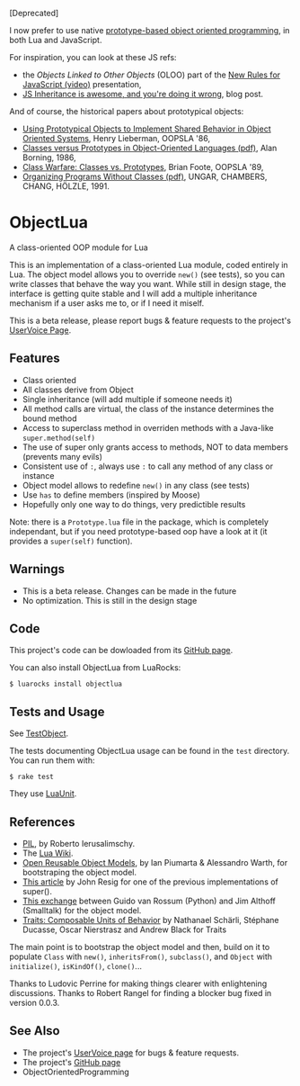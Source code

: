[Deprecated]

I now prefer to use native [prototype-based object oriented programming][pbp], in both Lua and JavaScript.

For inspiration, you can look at these JS refs:

- the _Objects Linked to Other Objects_ (OLOO) part of the [New Rules for JavaScript (video)][nrfjs] presentation,
- [JS Inheritance is awesome, and you're doing it wrong][ydiw], blog post.

And of course, the historical papers about prototypical objects:

- [Using Prototypical Objects to Implement Shared Behavior in Object Oriented Systems][upo], Henry Lieberman, OOPSLA '86,
- [Classes versus Prototypes in Object-Oriented Languages (pdf)][cvp], Alan Borning, 1986,
- [Class Warfare: Classes vs. Prototypes][cw], Brian Foote, OOPSLA '89,
- [Organizing Programs Without Classes (pdf)][opwc], UNGAR, CHAMBERS, CHANG, HÖLZLE, 1991.

[pbp]: https://en.wikipedia.org/wiki/Prototype-based_programming
[nrfjs]: https://www.youtube.com/watch?v=S4cvuuq3OKY
[ydiw]: https://coderwall.com/p/sd9lda

[upo]: http://web.media.mit.edu/~lieber/Lieberary/OOP/Delegation/Delegation.html
 <!-- ftp://ftp.cs.washington.edu/pub/constraints/papers/fjcc-86.pdf -->
[cvp]: http://bit.ly/1EESXU7
[cw]: http://www.laputan.org/reflection/warfare.html
[opwc]: https://cs.au.dk/~hosc/local/LaSC-4-3-pp223-242.pdf

ObjectLua
=========


A class-oriented OOP module for Lua

This is an implementation of a class-oriented Lua module, coded entirely in Lua. The object model allows you to override `new()` (see tests), so you can write classes that behave the way you want. While still in design stage, the interface is getting quite stable and I will add a multiple inheritance mechanism if a user asks me to, or if I need it miself.

This is a beta release, please report bugs & feature requests to the project's [UserVoice Page][uv].



Features
--------

* Class oriented
* All classes derive from Object
* Single inheritance (will add multiple if someone needs it)
* All method calls are virtual, the class of the instance determines the bound method
* Access to superclass method in overriden methods with a Java-like `super.method(self)`
* The use of super only grants access to methods, NOT to data members (prevents many evils)
* Consistent use of `:`, always use `:` to call any method of any class or instance
* Object model allows to redefine `new()` in any class (see tests)
* Use `has` to define members (inspired by Moose)
* Hopefully only one way to do things, very predictible results

Note: there is a `Prototype.lua` file in the package, which is completely independant, but if you need prototype-based oop have a look at it (it provides a `super(self)` function).


Warnings
--------

* This is a beta release.  Changes can be made in the future
* No optimization.  This is still in the design stage


Code
----

This project's code can be dowloaded from its [GitHub page][gh].

You can also install ObjectLua from LuaRocks:

    $ luarocks install objectlua


Tests and Usage
---------------

See [TestObject](http://github.com/sroccaserra/object-lua/blob/master/test/TestObject.lua).

The tests documenting ObjectLua usage can be found in the `test` directory. You can run them with:

    $ rake test

They use [LuaUnit][lu].


References
----------

* [PIL][], by Roberto Ierusalimschy.
* The [Lua Wiki][lw].
* [Open Reusable Object Models](http://www.vpri.org/pdf/tr2006003a_objmod.pdf), by Ian Piumarta & Alessandro Warth, for bootstraping the object model.
* [This article](http://ejohn.org/blog/simple-javascript-inheritance/) by John Resig for one of the previous implementations of super().
* [This exchange](http://mail.python.org/pipermail/python-dev/2001-May/014508.html) between Guido van Rossum (Python) and Jim Althoff (Smalltalk) for the object model.
* [Traits: Composable Units of Behavior](http://www.iam.unibe.ch/~scg/Archive/Papers/Scha03aTraits.pdf) by Nathanael Schärli, Stéphane Ducasse, Oscar Nierstrasz and Andrew Black for Traits

The main point is to bootstrap the object model and then,
build on it to populate `Class` with `new()`, `inheritsFrom()`, `subclass()`,
and `Object` with `initialize()`, `isKindOf()`, `clone()`...

Thanks to Ludovic Perrine for making things clearer with enlightening discussions.
Thanks to Robert Rangel for finding a blocker bug fixed in version 0.0.3.


See Also
--------

* The project's [UserVoice page][uv] for bugs & feature requests.
* The project's [GitHub page][gh]
* ObjectOrientedProgramming

[uv]: http://sroccaserra.uservoice.com/pages/object_lua
[gh]: http://github.com/sroccaserra/object-lua
[lu]: http://luaforge.net/projects/luaunit/
[pil]: http://www.lua.org/pil/
[lw]: http://lua-users.org/wiki/
